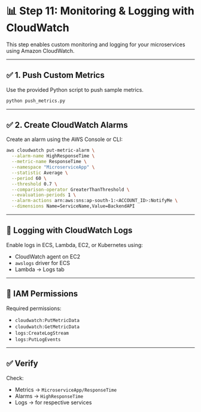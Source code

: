 # 📊 Step 11: Monitoring & Logging with CloudWatch

This step enables custom monitoring and logging for your microservices using Amazon CloudWatch.

---

## ✅ 1. Push Custom Metrics

Use the provided Python script to push sample metrics.

```bash
python push_metrics.py
```

---

## ✅ 2. Create CloudWatch Alarms

Create an alarm using the AWS Console or CLI:
```bash
aws cloudwatch put-metric-alarm \
  --alarm-name HighResponseTime \
  --metric-name ResponseTime \
  --namespace "MicroserviceApp" \
  --statistic Average \
  --period 60 \
  --threshold 0.7 \
  --comparison-operator GreaterThanThreshold \
  --evaluation-periods 1 \
  --alarm-actions arn:aws:sns:ap-south-1:<ACCOUNT_ID>:NotifyMe \
  --dimensions Name=ServiceName,Value=BackendAPI
```

---

## 📘 Logging with CloudWatch Logs

Enable logs in ECS, Lambda, EC2, or Kubernetes using:

- CloudWatch agent on EC2
- `awslogs` driver for ECS
- Lambda → Logs tab

---

## 🔧 IAM Permissions

Required permissions:
- `cloudwatch:PutMetricData`
- `cloudwatch:GetMetricData`
- `logs:CreateLogStream`
- `logs:PutLogEvents`

---

## ✅ Verify

Check:
- Metrics → `MicroserviceApp/ResponseTime`
- Alarms → `HighResponseTime`
- Logs → for respective services